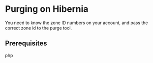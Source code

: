 # Purging on Hibernia
You need to know the zone ID numbers on your account, and pass the correct zone id to the purge tool.
## Prerequisites
php

